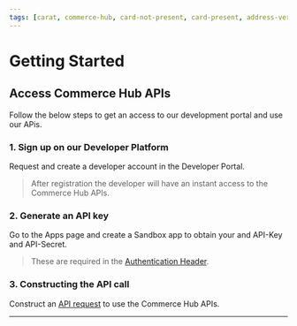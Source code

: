 ```yaml
---
tags: [carat, commerce-hub, card-not-present, card-present, address-veriffication, fraud, AVS]
---
```


# Getting Started

## Access Commerce Hub APIs

Follow the below steps to get an access to our development portal and use our APis.

### 1. Sign up on our Developer Platform

Request and create a developer account in the Developer Portal.

<!-- theme: info -->
> After registration the developer will have an instant access to the Commerce Hub APIs.

### 2. Generate an API key

Go to the Apps page and create a Sandbox app to obtain your and API-Key and API-Secret.

<!-- theme: info -->
> These are required in the [Authentication Header](?path=docs/Resources/API-Documents/Authentication-Header.md).

### 3. Constructing the API call

Construct an [API request](?path=docs/Resources/API-Documents/Use-Our-APIs.md) to use the Commerce Hub APIs.

---